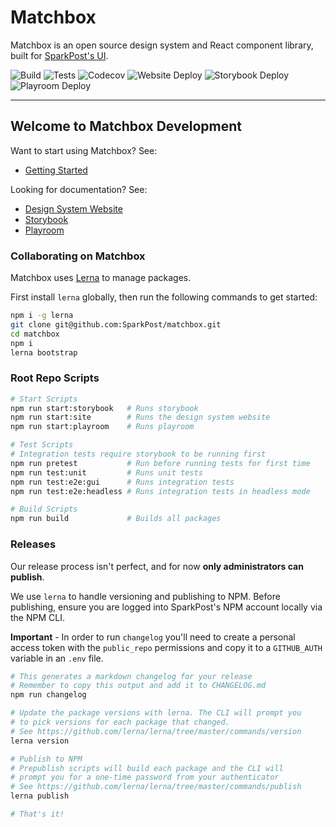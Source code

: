 # Matchbox

Matchbox is an open source design system and React component library, built for
[SparkPost's UI](https://github.com/SparkPost/2web2ui).

![Build](https://img.shields.io/github/workflow/status/SparkPost/matchbox/Build?label=Build&style=flat-square)
![Tests](https://img.shields.io/github/workflow/status/SparkPost/matchbox/Unit%20and%20Cypress%20Tests?label=Tests&style=flat-square)
![Codecov](https://img.shields.io/codecov/c/gh/SparkPost/matchbox?label=Coverage&style=flat-square)
![Website Deploy](https://img.shields.io/netlify/0ce1d44f-e768-4a1a-b7da-0cf637a2b854?label=Website%20Deploy&style=flat-square)
![Storybook Deploy](https://img.shields.io/netlify/d9885b5c-2b54-4d4d-82c0-0e28349d2334?label=Storybook%20Deploy&style=flat-square)
![Playroom Deploy](https://img.shields.io/netlify/f2107970-a943-4662-bc75-81b4bd806e6c?label=Playroom%20Deploy&style=flat-square)

---

## Welcome to Matchbox Development

Want to start using Matchbox? See:

- [Getting Started](https://design.sparkpost.com/components/overview)

Looking for documentation? See:

- [Design System Website](https://design.sparkpost.com)
- [Storybook](https://matchbox-storybook.netlify.app/)
- [Playroom](https://matchbox-playroom.netlify.app/)

### Collaborating on Matchbox

Matchbox uses [Lerna](https://github.com/lerna/lerna) to manage packages.

First install `lerna` globally, then run the following commands to get started:

```bash
npm i -g lerna
git clone git@github.com:SparkPost/matchbox.git
cd matchbox
npm i
lerna bootstrap
```

### Root Repo Scripts

```bash
# Start Scripts
npm run start:storybook   # Runs storybook
npm run start:site        # Runs the design system website
npm run start:playroom    # Runs playroom

# Test Scripts
# Integration tests require storybook to be running first
npm run pretest           # Run before running tests for first time
npm run test:unit         # Runs unit tests
npm run test:e2e:gui      # Runs integration tests
npm run test:e2e:headless # Runs integration tests in headless mode

# Build Scripts
npm run build             # Builds all packages
```

### Releases

Our release process isn't perfect, and for now **only administrators can publish**.

We use `lerna` to handle versioning and publishing to NPM. Before publishing, ensure you are logged
into SparkPost's NPM account locally via the NPM CLI.

**Important** - In order to run `changelog` you'll need to create a personal access token with the
`public_repo` permissions and copy it to a `GITHUB_AUTH` variable in an `.env` file.

```bash
# This generates a markdown changelog for your release
# Remember to copy this output and add it to CHANGELOG.md
npm run changelog

# Update the package versions with lerna. The CLI will prompt you
# to pick versions for each package that changed.
# See https://github.com/lerna/lerna/tree/master/commands/version
lerna version

# Publish to NPM
# Prepublish scripts will build each package and the CLI will
# prompt you for a one-time password from your authenticator
# See https://github.com/lerna/lerna/tree/master/commands/publish
lerna publish

# That's it!
```

